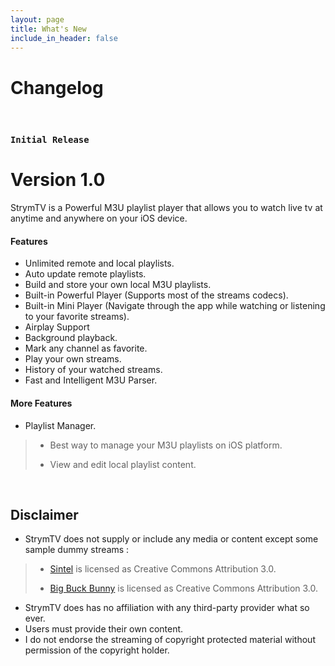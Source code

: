 ```yaml
---
layout: page
title: What's New
include_in_header: false
---
```


# Changelog

<br>

### `Initial Release`
# **Version 1.0**
StrymTV is a Powerful M3U playlist player that allows you to watch live tv at anytime and anywhere on your iOS device.

#### Features
- Unlimited remote and local playlists.
- Auto update remote playlists.
- Build and store your own local M3U playlists.
- Built-in Powerful Player (Supports most of the streams codecs).
- Built-in Mini Player (Navigate through the app while watching or listening to your favorite streams).
- Airplay Support
- Background playback.
- Mark any channel as favorite.
- Play your own streams.
- History of your watched streams.
- Fast and Intelligent M3U Parser.

#### More Features

- Playlist Manager.
 > - Best way to manage your M3U playlists on iOS platform.
 >
 > - View and edit local playlist content.

<br>

## Disclaimer
 
 - StrymTV does not supply or include any media or content except some sample dummy streams :
  > - [Sintel](https://web.archive.org/web/20140209153956/http://www.sintel.org/sharing) is licensed as Creative Commons Attribution 3.0.
  >
  > - [Big Buck Bunny](http://www.bigbuckbunny.org/index.php/about) is licensed as Creative Commons Attribution 3.0.
 - StrymTV does has no affiliation with any third-party provider what so ever.
 - Users must provide their own content.
 - I do not endorse the streaming of copyright protected material without permission of the copyright holder.
